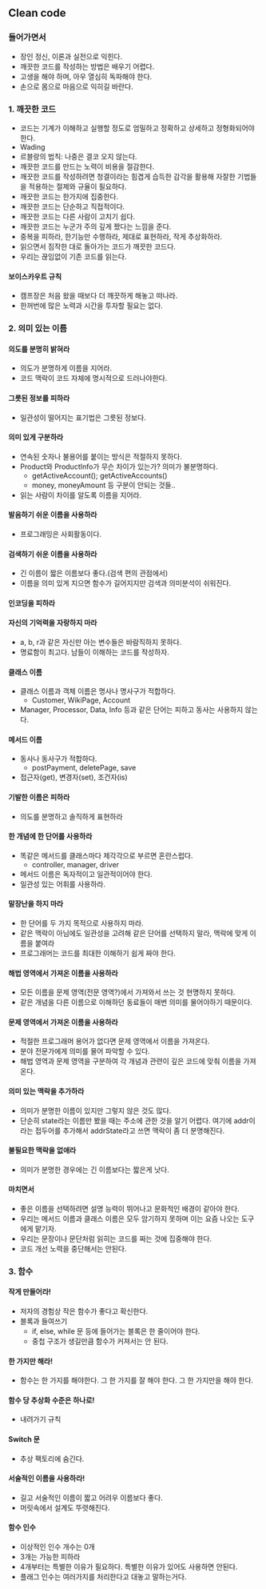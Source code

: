 ## Clean code
### 들어가면서
- 장인 정신, 이론과 실전으로 익힌다.
- 깨끗한 코드를 작성하는 방법은 배우기 어렵다.
- 고생을 해야 하며, 아우 열심히 독파해야 한다.
- 손으로 몸으로 마음으로 익히길 바란다.

### 1. 깨끗한 코드
- 코드는 기계가 이해하고 실행할 정도로 엄밀하고 정확하고 상세하고 정형화되어야 한다.
- Wading
- 르블랑의 법칙: 나중은 결코 오지 않는다.
- 깨끗한 코드를 만드는 노력이 비용을 절감한다.
- 깨끗한 코드를 작성하려면 청결이라는 힘겹게 습득한 감각을 활용해 자잘한 기법들을 적용하는 절제와 규율이 필요하다.
- 깨끗한 코드는 한가지에 집중한다.
- 깨끗한 코드는 단순하고 직접적이다.
- 깨끗한 코드는 다른 사람이 고치기 쉽다.
- 깨끗한 코드는 누군가 주의 깊게 짰다는 느낌을 준다.
- 중복을 피하라, 한기능만 수행하라, 제대로 표현하라, 작게 추상화하라.
- 읽으면서 짐작한 대로 돌아가는 코드가 깨끗한 코드다.
- 우리는 끊임없이 기존 코드를 읽는다.

#### 보이스카우트 규칙
- 캠프장은 처음 왔을 때보다 더 깨끗하게 해놓고 떠나라.
- 한꺼번에 많은 노력과 시간을 투자할 필요는 없다.

### 2. 의미 있는 이름
#### 의도를 분명히 밝혀라
- 의도가 분명하게 이름을 지어라.
- 코드 맥락이 코드 자체에 명시적으로 드러나야한다.

#### 그릇된 정보를 피하라
- 일관성이 떨어지는 표기법은 그릇된 정보다.

#### 의미 있게 구분하라
- 연속된 숫자나 불용어를 붙이는 방식은 적절하지 못하다.
- Product와 ProductInfo가 무슨 차이가 있는가? 의미가 불분명하다.
  - getActiveAccount(); getActiveAccounts()
  - money, moneyAmount 등 구분이 안되는 것들..
- 읽는 사람이 차이를 알도록 이름을 지어라.

#### 발음하기 쉬운 이름을 사용하라
- 프로그래밍은 사회활동이다.

#### 검색하기 쉬운 이름을 사용하라
- 긴 이름이 짧은 이름보다 좋다.(검색 편의 관점에서)
- 이름을 의미 있게 지으면 함수가 길어지지만 검색과 의미분석이 쉬워진다.

#### 인코딩을 피하라
#### 자신의 기억력을 자랑하지 마라
- a, b, r과 같은 자신만 아는 변수들은 바람직하지 못하다.
- 명료함이 최고다. 남들이 이해하는 코드를 작성하자.

#### 클래스 이름
- 클래스 이름과 객체 이름은 명사나 명사구가 적합하다.
  - Customer, WikiPage, Account
- Manager, Processor, Data, Info 등과 같은 단어는 피하고 동사는 사용하지 않는다.

#### 메서드 이름
- 동사나 동사구가 적합하다.
  - postPayment, deletePage, save
- 접근자(get), 변경자(set), 조건자(is)

#### 기발한 이름은 피하라
- 의도를 분명하고 솔직하게 표현하라

#### 한 개념에 한 단어를 사용하라
- 똑같은 메서드를 클래스마다 제각각으로 부르면 혼란스럽다.
  - controller, manager, driver
- 메서드 이름은 독자적이고 일관적이어야 한다.
- 일관성 있는 어휘를 사용하라.

#### 말장난을 하지 마라
- 한 단어를 두 가지 목적으로 사용하지 마라.
- 같은 맥락이 아님에도 일관성을 고려해 같은 단어를 선택하지 말라, 맥락에 맞게 이름을 붙여라
- 프로그래머는 코드를 최대한 이해하기 쉽게 짜야 한다.

#### 해법 영역에서 가져온 이름을 사용하라
- 모든 이름을 문제 영역(전문 영역?)에서 가져와서 쓰는 것 현명하지 못하다.
- 같은 개념을 다른 이름으로 이해하던 동료들이 매번 의미를 물어야하기 때문이다.

#### 문제 영역에서 가져온 이름을 사용하라
- 적절한 프로그래머 용어가 없다면 문제 영역에서 이름을 가져온다.
- 분야 전문가에게 의미를 물어 파악할 수 있다.
- 해법 영역과 문제 영역을 구분하여 각 개념과 관련이 깊은 코드에 맞춰 이름을 가져온다.

#### 의미 있는 맥락을 추가하라
- 의미가 분명한 이름이 있지만 그렇지 않은 것도 많다.
- 단순히 state라는 이름만 봤을 때는 주소에 관한 것을 알기 어렵다. 여기에 addr이라는 접두어를 추가해서 addrState라고 쓰면 맥락이 좀 더 분명해진다.

#### 불필요한 맥락을 없애라
- 의미가 분명한 경우에는 긴 이름보다는 짧은게 낫다.

#### 마치면서
- 좋은 이름을 선택하려면 설명 능력이 뛰어나고 문화적인 배경이 같아야 한다.
- 우리는 메서드 이름과 클래스 이름은 모두 암기하지 못하며 이는 요즘 나오는 도구에게 맡기자.
- 우리는 문장이나 문단처럼 읽히는 코드를 짜는 것에 집중해야 한다.
- 코드 개선 노력을 중단해서는 안된다.

### 3. 함수
#### 작게 만들어라!
- 저자의 경험상 작은 함수가 좋다고 확신한다.
- 블록과 들여쓰기
  - if, else, while 문 등에 들어가는 블록은 한 줄이어야 한다.
  - 중첩 구조가 생길만큼 함수가 커져서는 안 된다.

#### 한 가지만 해라!
- 함수는 한 가지를 해야한다. 그 한 가지를 잘 해야 한다. 그 한 가지만을 해야 한다.

#### 함수 당 추상화 수준은 하나로!
- 내려가기 규칙

#### Switch 문
- 추상 팩토리에 숨긴다.

#### 서술적인 이름을 사용하라!
- 길고 서술적인 이름이 짧고 어려우 이름보다 좋다.
- 머릿속에서 설계도 뚜렷해진다.

#### 함수 인수
- 이상적인 인수 개수는 0개
- 3개는 가능한 피하라
- 4개부터는 특별한 이유가 필요하다. 특별한 이유가 있어도 사용하면 안된다.
- 플래그 인수는 여러가지를 처리한다고 대놓고 말하는거다.

